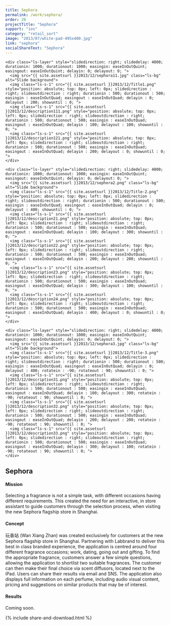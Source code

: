 ```yaml
---
title: Sephora
permalink: /work/sephora/
order: 20
projectTitle: "Sephora"
support: "ios"
category: "retail_sort"
image: "2013/07/white-pad-495x400.jpg"
link: "sephora"
socialShareText: "Sephora"
---
```

<div class="avia-layerslider">
  <div id="layerslider_1" class="ls-wp-container">

    <div class="ls-layer" style="slidedirection: right; slidedelay: 4000; durationin: 1000; durationout: 1000; easingin: easeInOutQuint; easingout: easeInOutQuint; delayin: 0; delayout: 0; ">
      <img src="{{ site.assetsurl }}2013/12/sephora11.jpg" class="ls-bg" alt="Slide background">
      <img class="ls-s-1" src="{{ site.assetsurl }}2013/12/Title1.png" style="position: absolute; top: 0px; left: 0px; slidedirection : right; slideoutdirection : right; durationin : 500; durationout : 500; easingin : easeInOutQuad; easingout : easeInOutQuad; delayin : 0; delayout : 200; showuntil : 0; ">
      <img class="ls-s-1" src="{{ site.assetsurl }}2013/12/description111.png" style="position: absolute; top: 0px; left: 0px; slidedirection : right; slideoutdirection : right; durationin : 500; durationout : 500; easingin : easeInOutQuad; easingout : easeInOutQuad; delayin : 100; delayout : 100; showuntil : 0; ">
      <img class="ls-s-1" src="{{ site.assetsurl }}2013/12/description121.png" style="position: absolute; top: 0px; left: 0px; slidedirection : right; slideoutdirection : right; durationin : 500; durationout : 500; easingin : easeInOutQuad; easingout : easeInOutQuad; delayin : 200; delayout : 0; showuntil : 0; ">
    </div>

    <div class="ls-layer" style="slidedirection: right; slidedelay: 4000; durationin: 1000; durationout: 1000; easingin: easeInOutQuint; easingout: easeInOutQuint; delayin: 0; delayout: 0; ">
      <img src="{{ site.assetsurl }}2013/12/sephora2.png" class="ls-bg" alt="Slide background">
      <img class="ls-s-1" src="{{ site.assetsurl }}2013/12/Title-2.png" style="position: absolute; top: 0px; left: 0px; slidedirection : right; slideoutdirection : right; durationin : 500; durationout : 500; easingin : easeInOutQuad; easingout : easeInOutQuad; delayin : 0; delayout : 400; showuntil : 0; ">
      <img class="ls-s-1" src="{{ site.assetsurl }}2013/12/description21.png" style="position: absolute; top: 0px; left: 0px; slidedirection : right; slideoutdirection : right; durationin : 500; durationout : 500; easingin : easeInOutQuad; easingout : easeInOutQuad; delayin : 100; delayout : 300; showuntil : 0; ">
      <img class="ls-s-1" src="{{ site.assetsurl }}2013/12/description22.png" style="position: absolute; top: 0px; left: 0px; slidedirection : right; slideoutdirection : right; durationin : 500; durationout : 500; easingin : easeInOutQuad; easingout : easeInOutQuad; delayin : 200; delayout : 200; showuntil : 0; ">
      <img class="ls-s-1" src="{{ site.assetsurl }}2013/12/description23.png" style="position: absolute; top: 0px; left: 0px; slidedirection : right; slideoutdirection : right; durationin : 500; durationout : 500; easingin : easeInOutQuad; easingout : easeInOutQuad; delayin : 300; delayout : 100; showuntil : 0; ">
      <img class="ls-s-1" src="{{ site.assetsurl }}2013/12/description24.png" style="position: absolute; top: 0px; left: 0px; slidedirection : right; slideoutdirection : right; durationin : 500; durationout : 500; easingin : easeInOutQuad; easingout : easeInOutQuad; delayin : 400; delayout : 0; showuntil : 0; ">
    </div>

    <div class="ls-layer" style="slidedirection: right; slidedelay: 4000; durationin: 1000; durationout: 1000; easingin: easeInOutQuint; easingout: easeInOutQuint; delayin: 0; delayout: 0; ">
      <img src="{{ site.assetsurl }}2013/12/sephora3.jpg" class="ls-bg" alt="Slide background">
      <img class="ls-s-1" src="{{ site.assetsurl }}2013/12/Title-3.png" style="position: absolute; top: 0px; left: 0px; slidedirection : right; slideoutdirection : right; durationin : 500; durationout : 500; easingin : easeInOutQuad; easingout : easeInOutQuad; delayin : 0; delayout : 400; rotatein : -90; rotateout : 90; showuntil : 0; ">
      <img class="ls-s-1" src="{{ site.assetsurl }}2013/12/description31.png" style="position: absolute; top: 0px; left: 0px; slidedirection : right; slideoutdirection : right; durationin : 500; durationout : 500; easingin : easeInOutQuad; easingout : easeInOutQuad; delayin : 100; delayout : 300; rotatein : -90; rotateout : 90; showuntil : 0; ">
      <img class="ls-s-1" src="{{ site.assetsurl }}2013/12/description32.png" style="position: absolute; top: 0px; left: 0px; slidedirection : right; slideoutdirection : right; durationin : 500; durationout : 500; easingin : easeInOutQuad; easingout : easeInOutQuad; delayin : 200; delayout : 200; rotatein : -90; rotateout : 90; showuntil : 0; ">
      <img class="ls-s-1" src="{{ site.assetsurl }}2013/12/description33.png" style="position: absolute; top: 0px; left: 0px; slidedirection : right; slideoutdirection : right; durationin : 500; durationout : 500; easingin : easeInOutQuad; easingout : easeInOutQuad; delayin : 300; delayout : 100; rotatein : -90; rotateout : 90; showuntil : 0; ">
    </div>    
  </div>
</div>

<div class="wrapper content project-detail" markdown="1">
  <h2 class="content-h2 with-bottom-line">Sephora</h2>

#### Mission

Selecting a fragrance is not a simple task, with different occasions having different requirements. This created the need for an interactive, in store assistant to guide customers through the selection process, when visiting the new Sephora flagship store in Shanghai.

#### Concept

玩香站 (Wan Xiang Zhan) was created exclusively for customers at the new Sephora flagship store in Shanghai. Partnering with Labbrand to deliver this best in class branded experience, the application is centred around four different fragrance occasions; work, dating, going out and gifting. To find the appropriate fragrance, customers answer a few simple questions, allowing the application to shortlist two suitable fragrances. The customer can then make their final choice via scent diffusors, located next to the iPad. Users can share their results via email and SNS. The application also displays full information on each perfume, including audio visual content, pricing and suggestions on similar products that may be of interest.

#### Results

Coming soon.

</div>

{% include share-and-download.html %}

<script>
$(document).ready(function() {
  if (typeof $.fn.layerSlider == "undefined") {
    lsShowNotice('layerslider_1','jquery');
  }
  else if (typeof $.transit == "undefined" || typeof $.transit.modifiedForLayerSlider == "undefined") {
    lsShowNotice('layerslider_1', 'transit');
  }
  else
  {
    $("#layerslider_1").layerSlider({
      width : '1440px',
      height : '650px',
      responsive : true,
      responsiveUnder : 0,
      sublayerContainer : 0,
      autoStart : true,
      pauseOnHover : true,
      firstLayer : 1,
      animateFirstLayer : true,
      randomSlideshow : false,
      twoWaySlideshow : true,
      loops : 3,
      forceLoopNum : true,
      autoPlayVideos : true,
      autoPauseSlideshow : 'auto',
      youtubePreview : 'maxresdefault.jpg',
      keybNav : true,
      touchNav : true,
      skin : 'fullwidth',
      skinsPath : '../../css/LayerSlider/skins/',
      globalBGColor : 'transparent',
      navPrevNext : true,
      navStartStop : false,
      navButtons : true,
      hoverPrevNext : true,
      hoverBottomNav : false,
      showBarTimer : false,
      showCircleTimer : true,
      thumbnailNavigation : 'disabled',
      tnWidth : 100,
      tnHeight : 60,
      tnContainerWidth : '60%',
      tnActiveOpacity : 35,
      tnInactiveOpacity : 100,
      imgPreload : true,
      yourLogo : false,
      yourLogoStyle : 'left: 10px; top: 10px;',
      yourLogoLink : false,
      yourLogoTarget : '_self',
      cbInit : function(element) { },
      cbStart : function(data) { },
      cbStop : function(data) { },
      cbPause : function(data) { },
      cbAnimStart : function(data) { },
      cbAnimStop : function(data) { },
      cbPrev : function(data) { },
      cbNext : function(data) { }
    });
  }
});
</script>
